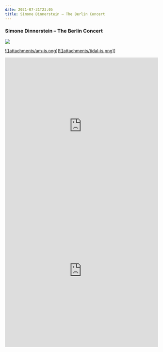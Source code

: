 ```yaml
---
date: 2021-07-31T23:05
title: Simone Dinnerstein – The Berlin Concert
---
```

### Simone Dinnerstein – The Berlin Concert
[![](https://img.discogs.com/-Xt5fUcCia387opjx_LOmjOPgHU=/fit-in/600x605/filters:strip_icc():format(jpeg):mode_rgb():quality(90)/discogs-images/R-12422191-1534967431-2793.jpeg.jpg)][1] 

[1]: https://www.discogs.com/release/12422191
[2]: https://music.apple.com/us/album/1455528567
[3]: https://listen.tidal.com/album/105471837

[![[attachments/am-is.png]]][2][![[attachments/tidal-is.png]]][3]

<iframe allow="autoplay *; encrypted-media *; fullscreen *" frameborder="0" height="450" style="width:100%;max-width:660px;overflow:hidden;background:transparent;" sandbox="allow-forms allow-popups allow-same-origin allow-scripts allow-storage-access-by-user-activation allow-top-navigation-by-user-activation" src="https://embed.music.apple.com/us/album/turn-blue/1455528567"></iframe>
<div style="position: relative; padding-bottom: 100%; height: 0; overflow: hidden; max-width: 100%;"><iframe src="https://embed.tidal.com/albums/105471837?layout=gridify" frameborder= "0" allowfullscreen style="position: absolute; top: 0; left: 0; width: 100%; height: 1px; min-height: 100%; margin: 0 auto;"></iframe></div>